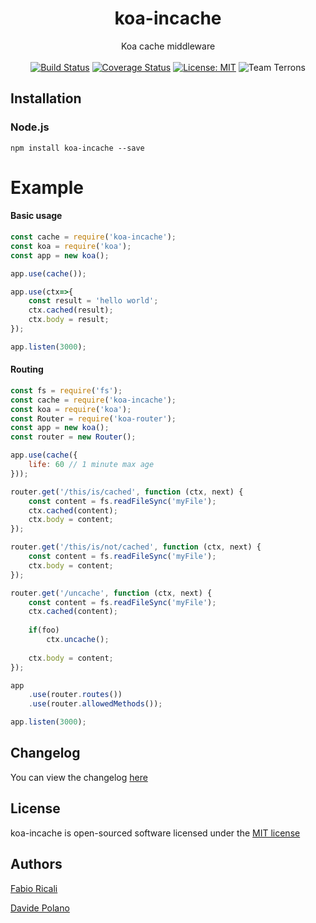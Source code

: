 <div align="center">
<h1>koa-incache</h1>
Koa cache middleware
<br/><br/>
<a href="https://travis-ci.org/fabioricali/koa-incache" target="_blank"><img src="https://travis-ci.org/fabioricali/koa-incache.svg?branch=master" title="Build Status"/></a>
<a href="https://coveralls.io/github/fabioricali/koa-incache?branch=master" target="_blank"><img src="https://coveralls.io/repos/github/fabioricali/koa-incache/badge.svg?branch=master" title="Coverage Status"/></a>
<a href="https://opensource.org/licenses/MIT" target="_blank"><img src="https://img.shields.io/badge/License-MIT-yellow.svg" title="License: MIT"/></a>
<img src="https://img.shields.io/badge/team-terrons-orange.svg" title="Team Terrons"/>
</div>

## Installation

### Node.js
```
npm install koa-incache --save
```

# Example

#### Basic usage

```javascript
const cache = require('koa-incache');
const koa = require('koa');
const app = new koa();

app.use(cache());

app.use(ctx=>{
    const result = 'hello world';
    ctx.cached(result);
    ctx.body = result;
});

app.listen(3000);
```

#### Routing

```javascript
const fs = require('fs');
const cache = require('koa-incache');
const koa = require('koa');
const Router = require('koa-router');
const app = new koa();
const router = new Router();

app.use(cache({
    life: 60 // 1 minute max age
}));

router.get('/this/is/cached', function (ctx, next) {
    const content = fs.readFileSync('myFile');
    ctx.cached(content);
    ctx.body = content;
});

router.get('/this/is/not/cached', function (ctx, next) {
    const content = fs.readFileSync('myFile');
    ctx.body = content;
});

router.get('/uncache', function (ctx, next) {
    const content = fs.readFileSync('myFile');
    ctx.cached(content);
    
    if(foo)
        ctx.uncache();
    
    ctx.body = content;
});

app
    .use(router.routes())
    .use(router.allowedMethods());

app.listen(3000);
```

## Changelog
You can view the changelog <a target="_blank" href="https://github.com/fabioricali/koa-incache/blob/master/CHANGELOG.md">here</a>

## License
koa-incache is open-sourced software licensed under the <a target="_blank" href="http://opensource.org/licenses/MIT">MIT license</a>

## Authors
<a target="_blank" href="http://rica.li">Fabio Ricali</a>

<a target="_blank" href="https://www.mdslab.org">Davide Polano</a>